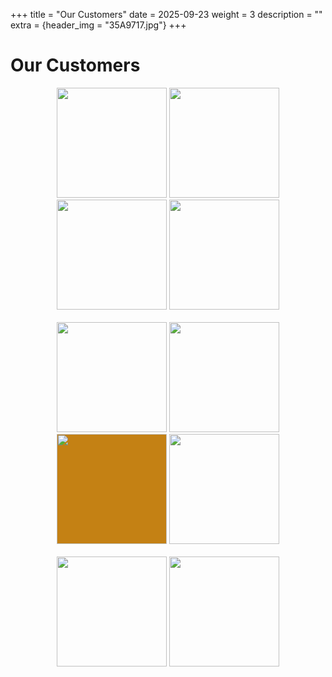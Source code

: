 +++
title = "Our Customers"
date = 2025-09-23
weight = 3
description = ""
extra = {header_img = "35A9717.jpg"}
+++

# Our Customers

<div style="text-align: center;">
  <img class="customers" src="https://janddbrewing.com/content/uploads/logo2.png" style="width: 176px;" onclick="javascript:window.open('https://janddbrewing.com/')" />
  <img class="customers" src="https://shoplineimg.com/media/63c656226b34ad0017b41abf/original.webp" style="width: 176px;" onclick="javascript:window.open('https://www.uglyhalfbeer.com/')" />
  <img class="customers" src="https://images.squarespace-cdn.com/content/v1/5ebe3698a7f0c25a15e98dfb/1591776392157-DWI8DLW3FR0RM2WN4Y8D/%E8%94%A1%E6%B0%8F%E9%87%80%E9%85%92%E7%9A%84LOGO-02.png" style="width: 176px;" onclick="javascript:window.open('https://www.tsaisactualbrewing.net/')" />
  <img class="customers" src="https://www.dbbrewery.com/userfiles/dbbrewery.phpshop.com.tw/files/20240717093730120.png" style="width: 176px;" onclick="javascript:window.open('https://www.dbbrewery.com/')" />
</div>

<br>

<div style="text-align: center;">
  <img class="customers" src="https://www.zhangmen.co/img/brandlogo_2.png" style="width: 176px;" onclick="javascript:window.open('https://www.zhangmen.co/')" />
  <img class="customers" src="https://headbrewers.com.tw/wp-content/uploads/2023/12/2022%E5%95%A4%E9%85%92%E9%A0%AD%E6%96%B0%E7%89%88logo_%E5%85%A8%E5%BD%A9_%E6%A9%AB%E5%BC%8F-1-1536x512.png" style="width: 176px;" onclick="javascript:window.open('https://headbrewers.com.tw/')" />
  <img class="customers" src="https://i0.wp.com/www.legendbrewery.com/wp-content/uploads/2023/09/legend-logo-05.png?resize=300" style="width: 176px; background-color: #C48114" onclick="javascript:window.open('https://www.legendbrewery.com/')" />
  <img class="customers" src="https://images.squarespace-cdn.com/content/v1/5acf1ce45b409bc0776e8234/1530427484304-SAF7V7JD2JIMOU5K5OE3/sambar_symbol-02.png?format=300w" style="width: 176px;" onclick="javascript:window.open('https://www.sambarbeer.com/')" />
</div>

<br>

<div style="text-align: center;">
  <img class="customers" src="https://www.bunnyliquor.tw/wp-content/uploads/2023/03/Bunnyville_logo.jpg" style="width: 176px;" onclick="javascript:window.open('https://www.bunnyliquor.tw/')" />
  <img class="customers" src="https://images.squarespace-cdn.com/content/v1/650bec5b0dbd9f01e8b5fda2/87200d0f-e1e0-4f09-8081-249d2e8e3ecc/Flow_Brewing.png?format=300w" style="width: 176px;" onclick="javascript:window.open('https://www.flowbrewing.beer/')" />
</div>
